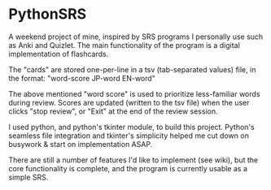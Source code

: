 # PythonSRS
A weekend project of mine, inspired by SRS programs I personally use such as Anki and Quizlet.
The main functionality of the program is a digital implementation of flashcards.


The "cards" are stored one-per-line in a tsv (tab-separated values) file, in the format: "word-score  JP-word EN-word"

The above mentioned "word score" is used to prioritize less-familiar words during review. Scores are updated (written to the tsv file) when the user clicks "stop review", or "Exit" at the end of the review session.

I used python, and python's tkinter module, to build this project. Python's seamless file integration and tkinter's simplicity helped me cut down on busywork & start on implementation ASAP.

There are still a number of features I'd like to implement (see wiki), but the core functionality is complete, and the program is currently usable as a simple SRS.
